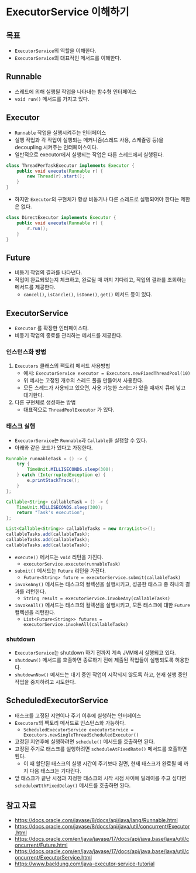 # ExecutorService 이해하기

## 목표

- `ExecutorService`의 역할을 이해한다.
- `ExecutorService`의 대표적인 메서드를 이해한다.

## Runnable

- 스레드에 의해 실행될 작업을 나타내는 함수형 인터페이스
- `void run()` 메서드를 가지고 있다.

## Executor

- `Runnable` 작업을 실행시켜주는 인터페이스
- 실행 작업과 각 작업이 실행되는 메커니즘(스레드 사용, 스케쥴링 등)을 decoupling 시켜주는 인터페이스이다.
- 일반적으로 executor에서 실행되는 작업은 다른 스레드에서 실행된다.

```java
class ThreadPerTaskExecutor implements Executor {
	public void execute(Runnable r) {
		new Thread(r).start();
	}
}
```

- 하지만 `Executor`의 구현체가 항상 비동기나 다른 스레드로 실행되어야 한다는 제한은 없다.

```java
class DirectExecutor implements Executor {
	public void execute(Runnable r) {
		r.run();
	}
}
```

## Future

- 비동기 작업의 결과를 나타낸다.
- 작업이 완료되었는지 체크하고, 완료될 때 까지 기다리고, 작업의 결과를 조회하는 메서드를 제공한다.
	- `cancel()`, `isCancle()`, `isDone()`, `get()` 메서드 등이 있다.

## ExecutorService

- `Executor` 를 확장한 인터페이스다.
- 비동기 작업의 종료를 관리하는 메서드를 제공한다.

### 인스턴스화 방법 

1. `Executors` 클래스의 팩토리 메서드 사용방법
	- 예시: `ExecutorService executor = Executors.newFixedThreadPool(10)`
	- 위 예시는 고정된 개수의 스레드 풀을 만들어서 사용한다.
	- 모든 스레드가 사용되고 있으면, 사용 가능한 스레드가 있을 때까지 큐에 넣고 대기한다.
2. 다른 구현체로 생성하는 방법
	- 대표적으로 `ThreadPoolExecutor` 가 있다.

### 태스크 실행

- `ExecutorService`는 `Runnable`과 `Callable`을 실행할 수 있다.
- 아래와 같은 코드가 있다고 가정한다.

```java
Runnable runnableTask = () -> {
    try {
        TimeUnit.MILLISECONDS.sleep(300);
    } catch (InterruptedException e) {
        e.printStackTrace();
    }
};

Callable<String> callableTask = () -> {
    TimeUnit.MILLISECONDS.sleep(300);
    return "Task's execution";
};

List<Callable<String>> callableTasks = new ArrayList<>();
callableTasks.add(callableTask);
callableTasks.add(callableTask);
callableTasks.add(callableTask);
```

- `execute()` 메서드는 `void` 리턴을 가진다.
	- `executorService.execute(runnableTask)`
- `submit()` 메서드는 `Future` 리턴을 가진다.
	- `Future<String> future = executorService.submit(callableTask)`
- `invokeAny()` 메서드는 태스크의 컬렉션을 실행시키고, 성공한 태스크 중 하나의 결과를 리턴한다.
	- `String result = executorService.invokeAny(callableTasks)`
- `invokeAll()` 메서드는 태스크의 컬렉션을 실행시키고, 모든 태스크에 대한 `Future` 컬렉션을 리턴한다.
	- `List<Future<String>> futures = executorService.invokeAll(callableTasks)`

### shutdown

- `ExecutorService`는 shutdown 하기 전까지 계속 JVM에서 실행되고 있다.
- `shutdown()` 메서드를 호출하면 종료하기 전에 제출된 작업들이 실행되도록 허용한다.
- `shutdownNow()` 메서드는 대기 중인 작업이 시작되지 않도록 하고, 현재 실행 중인 작업을 중지하려고 시도한다.

## ScheduledExecutorService

- 태스크를 고정된 지연이나 주기 이후에 실행하는 인터페이스
- `Executors`의 팩토리 메서드로 인스턴스화 가능하다.
	- `ScheduledExecutorService executorService = Executors.newSingleThreadScheduledExecutor()`
- 고정된 지연후에 실행하려면 `schedule()` 메서드를 호출하면 된다.
- 고정된 주기로 태스크를 실행하려면 `scheduleAtFixedRate()` 메서드를 호출하면 된다.
	- 이 때 할단된 태스크의 실행 시간이 주기보다 길면, 현재 태스크가 완료될 때 까지 다음 태스크는 기다린다.
- 앞 태스크가 끝난 시점과 지정한 태스크의 시작 시점 사이에 딜레이를 주고 싶다면 `scheduleWIthFixedDelay()` 메서드를 호출하면 된다.

## 참고 자료

- https://docs.oracle.com/javase/8/docs/api/java/lang/Runnable.html
- https://docs.oracle.com/javase/8/docs/api/java/util/concurrent/Executor.html
- https://docs.oracle.com/en/java/javase/17/docs/api/java.base/java/util/concurrent/Future.html
- https://docs.oracle.com/en/java/javase/17/docs/api/java.base/java/util/concurrent/ExecutorService.html
- https://www.baeldung.com/java-executor-service-tutorial

